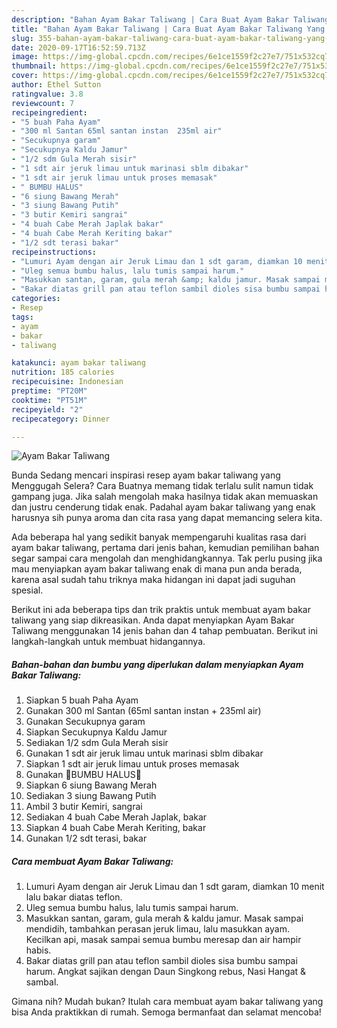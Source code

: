 ```yaml
---
description: "Bahan Ayam Bakar Taliwang | Cara Buat Ayam Bakar Taliwang Yang Bikin Ngiler"
title: "Bahan Ayam Bakar Taliwang | Cara Buat Ayam Bakar Taliwang Yang Bikin Ngiler"
slug: 355-bahan-ayam-bakar-taliwang-cara-buat-ayam-bakar-taliwang-yang-bikin-ngiler
date: 2020-09-17T16:52:59.713Z
image: https://img-global.cpcdn.com/recipes/6e1ce1559f2c27e7/751x532cq70/ayam-bakar-taliwang-foto-resep-utama.jpg
thumbnail: https://img-global.cpcdn.com/recipes/6e1ce1559f2c27e7/751x532cq70/ayam-bakar-taliwang-foto-resep-utama.jpg
cover: https://img-global.cpcdn.com/recipes/6e1ce1559f2c27e7/751x532cq70/ayam-bakar-taliwang-foto-resep-utama.jpg
author: Ethel Sutton
ratingvalue: 3.8
reviewcount: 7
recipeingredient:
- "5 buah Paha Ayam"
- "300 ml Santan 65ml santan instan  235ml air"
- "Secukupnya garam"
- "Secukupnya Kaldu Jamur"
- "1/2 sdm Gula Merah sisir"
- "1 sdt air jeruk limau untuk marinasi sblm dibakar"
- "1 sdt air jeruk limau untuk proses memasak"
- " BUMBU HALUS"
- "6 siung Bawang Merah"
- "3 siung Bawang Putih"
- "3 butir Kemiri sangrai"
- "4 buah Cabe Merah Japlak bakar"
- "4 buah Cabe Merah Keriting bakar"
- "1/2 sdt terasi bakar"
recipeinstructions:
- "Lumuri Ayam dengan air Jeruk Limau dan 1 sdt garam, diamkan 10 menit lalu bakar diatas teflon."
- "Uleg semua bumbu halus, lalu tumis sampai harum."
- "Masukkan santan, garam, gula merah &amp; kaldu jamur. Masak sampai mendidih, tambahkan perasan jeruk limau, lalu masukkan ayam. Kecilkan api, masak sampai semua bumbu meresap dan air hampir habis."
- "Bakar diatas grill pan atau teflon sambil dioles sisa bumbu sampai harum. Angkat sajikan dengan Daun Singkong rebus, Nasi Hangat &amp; sambal."
categories:
- Resep
tags:
- ayam
- bakar
- taliwang

katakunci: ayam bakar taliwang 
nutrition: 185 calories
recipecuisine: Indonesian
preptime: "PT20M"
cooktime: "PT51M"
recipeyield: "2"
recipecategory: Dinner

---
```



![Ayam Bakar Taliwang](https://img-global.cpcdn.com/recipes/6e1ce1559f2c27e7/751x532cq70/ayam-bakar-taliwang-foto-resep-utama.jpg)

Bunda Sedang mencari inspirasi resep ayam bakar taliwang yang Menggugah Selera? Cara Buatnya memang tidak terlalu sulit namun tidak gampang juga. Jika salah mengolah maka hasilnya tidak akan memuaskan dan justru cenderung tidak enak. Padahal ayam bakar taliwang yang enak harusnya sih punya aroma dan cita rasa yang dapat memancing selera kita.



Ada beberapa hal yang sedikit banyak mempengaruhi kualitas rasa dari ayam bakar taliwang, pertama dari jenis bahan, kemudian pemilihan bahan segar sampai cara mengolah dan menghidangkannya. Tak perlu pusing jika mau menyiapkan ayam bakar taliwang enak di mana pun anda berada, karena asal sudah tahu triknya maka hidangan ini dapat jadi suguhan spesial.


Berikut ini ada beberapa tips dan trik praktis untuk membuat ayam bakar taliwang yang siap dikreasikan. Anda dapat menyiapkan Ayam Bakar Taliwang menggunakan 14 jenis bahan dan 4 tahap pembuatan. Berikut ini langkah-langkah untuk membuat hidangannya.

<!--inarticleads1-->

##### Bahan-bahan dan bumbu yang diperlukan dalam menyiapkan Ayam Bakar Taliwang:

1. Siapkan 5 buah Paha Ayam
1. Gunakan 300 ml Santan (65ml santan instan + 235ml air)
1. Gunakan Secukupnya garam
1. Siapkan Secukupnya Kaldu Jamur
1. Sediakan 1/2 sdm Gula Merah sisir
1. Gunakan 1 sdt air jeruk limau untuk marinasi sblm dibakar
1. Siapkan 1 sdt air jeruk limau untuk proses memasak
1. Gunakan  🌰BUMBU HALUS🌰
1. Siapkan 6 siung Bawang Merah
1. Sediakan 3 siung Bawang Putih
1. Ambil 3 butir Kemiri, sangrai
1. Sediakan 4 buah Cabe Merah Japlak, bakar
1. Siapkan 4 buah Cabe Merah Keriting, bakar
1. Gunakan 1/2 sdt terasi, bakar




<!--inarticleads2-->

##### Cara membuat Ayam Bakar Taliwang:

1. Lumuri Ayam dengan air Jeruk Limau dan 1 sdt garam, diamkan 10 menit lalu bakar diatas teflon.
1. Uleg semua bumbu halus, lalu tumis sampai harum.
1. Masukkan santan, garam, gula merah &amp; kaldu jamur. Masak sampai mendidih, tambahkan perasan jeruk limau, lalu masukkan ayam. Kecilkan api, masak sampai semua bumbu meresap dan air hampir habis.
1. Bakar diatas grill pan atau teflon sambil dioles sisa bumbu sampai harum. Angkat sajikan dengan Daun Singkong rebus, Nasi Hangat &amp; sambal.




Gimana nih? Mudah bukan? Itulah cara membuat ayam bakar taliwang yang bisa Anda praktikkan di rumah. Semoga bermanfaat dan selamat mencoba!
